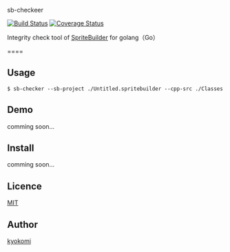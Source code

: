 sb-checkeer

[![Build Status](https://drone.io/github.com/kyokomi/sb-checker/status.png)](https://drone.io/github.com/kyokomi/sb-checker/latest) 
[![Coverage Status](https://img.shields.io/coveralls/kyokomi/sb-checker.svg)](https://coveralls.io/r/kyokomi/sb-checker?branch=master)


Integrity check tool of [SpriteBuilder](http://www.spritebuilder.com/) for golang（Go）

====

## Usage

```console
$ sb-checker --sb-project ./Untitled.spritebuilder --cpp-src ./Classes
```

## Demo

comming soon...

## Install

comming soon...

## Licence

[MIT](https://github.com/kyokomi/sb-checker/blob/master/LICENSE)

## Author

[kyokomi](https://github.com/kyokomi)


